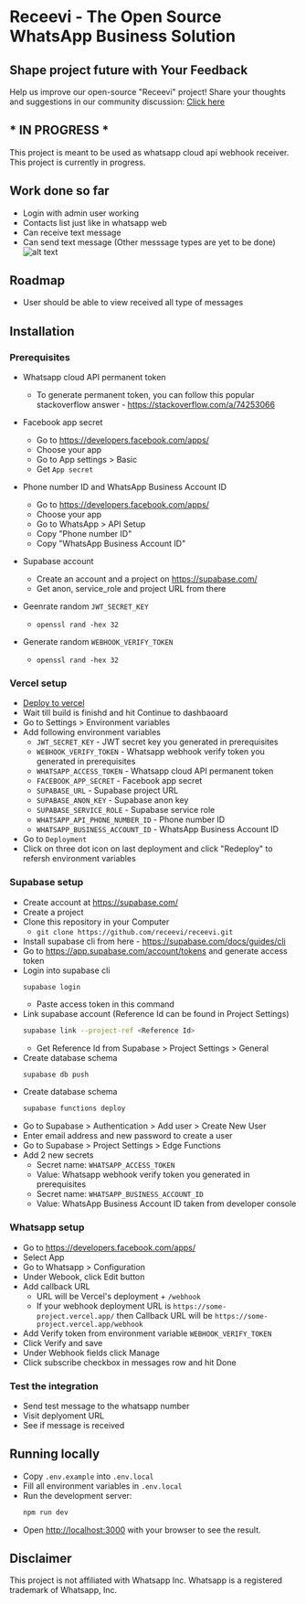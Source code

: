 # Receevi - The Open Source WhatsApp Business Solution

## Shape project future with Your Feedback
Help us improve our open-source "Receevi" project! Share your thoughts and suggestions in our community discussion: [Click here](https://github.com/receevi/receevi/discussions/3)

## * IN PROGRESS *

This project is meant to be used as whatsapp cloud api webhook receiver. This project is currently in progress.

## Work done so far
- Login with admin user working
- Contacts list just like in whatsapp web
- Can receive text message
- Can send text message (Other messsage types are yet to be done)
![alt text](images/message1.png)

## Roadmap
- User should be able to view received all type of messages


## Installation

### Prerequisites

- Whatsapp cloud API permanent token
    - To generate permanent token, you can follow this popular stackoverflow answer - https://stackoverflow.com/a/74253066

- Facebook app secret
    - Go to https://developers.facebook.com/apps/
    - Choose your app
    - Go to App settings > Basic
    - Get `App secret`

- Phone number ID and WhatsApp Business Account ID
    - Go to https://developers.facebook.com/apps/
    - Choose your app
    - Go to WhatsApp > API Setup
    - Copy "Phone number ID"
    - Copy "WhatsApp Business Account ID"

- Supabase account
    - Create an account and a project on https://supabase.com/
    - Get anon, service_role and project URL from there

- Geenrate random `JWT_SECRET_KEY`
    - `openssl rand -hex 32`

- Generate random `WEBHOOK_VERIFY_TOKEN`
    - `openssl rand -hex 32`

### Vercel setup
- [Deploy to vercel](https://vercel.com/new/git/external?repository-url=https://github.com/receevi/receevi&project-name=receevi&repository-name=receevi)
- Wait till build is finishd and hit Continue to dashbaoard
- Go to Settings > Environment variables
- Add following environment variables
    - `JWT_SECRET_KEY` - JWT secret key you generated in prerequisites
    - `WEBHOOK_VERIFY_TOKEN` - Whatsapp webhook verify token you generated in prerequisites
    - `WHATSAPP_ACCESS_TOKEN` - Whatsapp cloud API permanent token
    - `FACEBOOK_APP_SECRET` - Facebook app secret
    - `SUPABASE_URL` - Supabase project URL
    - `SUPABASE_ANON_KEY` - Supabase anon key
    - `SUPABASE_SERVICE_ROLE` - Supabase service role
    - `WHATSAPP_API_PHONE_NUMBER_ID` - Phone number ID
    - `WHATSAPP_BUSINESS_ACCOUNT_ID` - WhatsApp Business Account ID
- Go to `Deployment`
- Click on three dot icon on last deployment and click "Redeploy" to refersh environment variables

### Supabase setup
- Create account at https://supabase.com/
- Create a project
- Clone this repository in your Computer
    - `git clone https://github.com/receevi/receevi.git`
- Install supabase cli from here - https://supabase.com/docs/guides/cli
- Go to https://app.supabase.com/account/tokens and generate access token
- Login into supabase cli
    ```
    supabase login
    ```
    - Paste access token in this command
- Link supabase account (Reference Id can be found in Project Settings)
    ```bash
    supabase link --project-ref <Reference Id>
    ```
    - Get Reference Id from Supabase > Project Settings > General
- Create database schema
    ```bash
    supabase db push
    ```
- Create database schema
    ```bash
    supabase functions deploy
    ```
- Go to Supabase > Authentication > Add user > Create New User
- Enter email address and new password to create a user
- Go to Supabase > Project Settings > Edge Functions
- Add 2 new secrets
    - Secret name: `WHATSAPP_ACCESS_TOKEN`
    - Value: Whatsapp webhook verify token you generated in prerequisites
    - Secret name: `WHATSAPP_BUSINESS_ACCOUNT_ID`
    - Value: WhatsApp Business Account ID taken from developer console

### Whatsapp setup
- Go to https://developers.facebook.com/apps/
- Select App
- Go to Whatsapp > Configuration
- Under Webook, click Edit button
- Add callback URL
    - URL will be Vercel's deployment + `/webhook`
    - If your webhook deployment URL is `https://some-project.vercel.app/` then Callback URL will be `https://some-project.vercel.app/webhook`
- Add Verify token from environment variable `WEBHOOK_VERIFY_TOKEN`
- Click Verify and save
- Under Webhook fields click Manage
- Click subscribe checkbox in messages row and hit Done


### Test the integration
- Send test message to the whatsapp number
- Visit deplyoment URL
- See if message is received


## Running locally

- Copy `.env.example` into `.env.local`
- Fill all environment variables in `.env.local`
- Run the development server:
    ```bash
    npm run dev
    ```
- Open [http://localhost:3000](http://localhost:3000) with your browser to see the result.


## Disclaimer
This project is not affiliated with Whatsapp Inc. Whatsapp is a registered trademark of Whatsapp, Inc.

